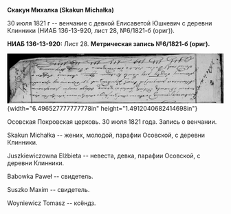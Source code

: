 **Скакун Михалка (Skakun Michałka)**

30 июля 1821 г -- венчание с девкой Елисаветой Юшкевич с деревни
Клинники (НИАБ 136-13-920, лист 28, №6/1821-б (ориг)).

**НИАБ 136-13-920:** Лист 28. **Метрическая запись №6/1821-б (ориг).**

![](./media/98ca8890445574e65c22fcda7aabb438a362132c.png){width="6.496527777777778in"
height="1.4912040682414698in"}

Осовская Покровская церковь. 30 июля 1821 года. Запись о венчании.

Skakun Michałka -- жених, молодой, парафии Осовской, с деревни Клинники.

Juszkiewiczowna Elżbieta -- невеста, девка, парафии Осовской, с деревни
Клинники.

Babowka Paweł -- свидетель.

Suszko Maxim -- свидетель.

Woyniewicz Tomasz -- ксёндз.
